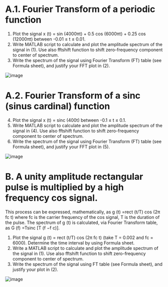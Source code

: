 # A.1. Fourier Transform of a periodic function

1. Plot the signal x (t) = sin (4000πt) + 0.5 cos (6000πt) + 0.25 cos (12000πt) between -0.01 ≤ t ≤ 0.01.
2. Write MATLAB script to calculate and plot the amplitude spectrum of the signal in (1). Use also fftshift function to shift zero-frequency component to center of spectrum.
3. Write the spectrum of the signal using Fourier Transform (FT) table (see Formula sheet), and justify your FFT plot in (2).

![image](https://user-images.githubusercontent.com/103723115/199416642-becfa707-33aa-4baa-81a9-bfa8f4df4413.png)

# A.2. Fourier Transform of a sinc (sinus cardinal) function

4. Plot the signal x (t) = sinc (400t) between -0.1 ≤ t ≤ 0.1.
5. Write MATLAB script to calculate and plot the amplitude spectrum of the signal in (4). Use also fftshift function to shift zero-frequency component to center of spectrum.
6. Write the spectrum of the signal using Fourier Transform (FT) table (see Formula sheet), and justify your FFT plot in (5).

![image](https://user-images.githubusercontent.com/103723115/199416917-e7d8e771-7341-4878-adae-9f764e957347.png)

# B. A unity amplitude rectangular pulse is multiplied by a high frequency cos signal. 
This process can be expressed, mathematically, as g (t) =rect (t/T) cos (2π fc t) where fc is the carrier frequency of the cos signal, T is the duration of the pulse. The spectrum of g (t) is calculated, via Fourier Transform table, as G (f) =Tsinc [T (f −f c)].
1. Plot the signal g (t) = rect (t/T) cos (2π fc t) (take T = 0.002 and fc = 6000). Determine the time interval by using Formula sheet.
2.  Write a MATLAB script to calculate and plot the amplitude spectrum of the signal in (1). Use also fftshift function to shift zero-frequency component to center of spectrum.
3. Write the spectrum of the signal using FT table (see Formula sheet), and justify your plot in (2).

![image](https://user-images.githubusercontent.com/103723115/199417043-ede90123-31a3-4392-9f03-8c5e88f34974.png)
